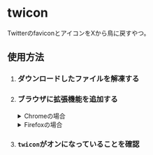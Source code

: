 # twicon
TwitterのfaviconとアイコンをXから鳥に戻すやつ。

## 使用方法

1. ### ダウンロードしたファイルを解凍する

1. ### ブラウザに拡張機能を追加する


	<details>
	<summary>Chromeの場合</summary>
	
	1. アドレスバーに`chrome://extensions/`を入力して移動してください。
		```
		chrome://extensions/
		```
	1. デベロッパーモードをオンにし、`パッケージ化されていない拡張機能を読み込む`をクリック
	1. 展開したフォルダを選択
	
	</details>
	
	<details>
	<summary>Firefoxの場合</summary>
	
	1. アドレスバーに`about:debugging#/runtime/this-firefox`を入力して移動してください。
		```
		about:debugging#/runtime/this-firefox
		```
	1. `一時的な拡張機能`を展開し、`一時的なアドオンを読み込む`をクリック
	
	</details>

1. ### `twicon`がオンになっていることを確認
